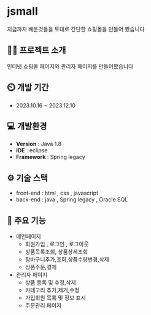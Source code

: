 # jsmall
지금까지 배운것들을 토대로 간단한 쇼핑몰을 만들어 봤습니다
## 👨‍🏫 프로젝트 소개
인터넷 쇼핑몰 페이지와 관리자 페이지를 만들어봤습니다

## ⏲️ 개발 기간 
- 2023.10.16 ~ 2023.12.10

## 💻 개발환경
- **Version** : Java 1.8
- **IDE** : eclipse
- **Framework** : Spring legacy

## ⚙️ 기술 스택
- front-end : html , css , javascript 
- back-end : java , Spring legacy , Oracle SQL 



## 📌 주요 기능
- 메인페이지
  - 회원가입 , 로그인 , 로그아웃
  - 상품목록조회, 상품상세조회
  - 장바구니추가,조회,상품수량변경,삭제
  - 상품주문,결제
- 관리자 페이지
   - 상품 등록 및 수정,삭제
   - 카테고리 추가,제거,수정
   - 가입회원 목록 및 정보 표시
   - 주문관리 페이지
      
